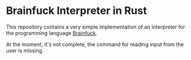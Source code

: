 # Brainfuck Interpreter in Rust

This repository contains a very simple implementation of an interpreter for the programming language [Brainfuck](https://en.wikipedia.org/wiki/Brainfuck).

At the moment, it's not complete, the command for reading input from the user is missing. 